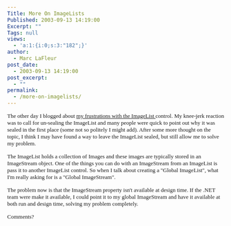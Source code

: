 ```yaml
---
Title: More On ImageLists
Published: 2003-09-13 14:19:00
Excerpt: ""
Tags: null
views:
  - 'a:1:{i:0;s:3:"182";}'
author:
  - Marc LaFleur
post_date:
  - 2003-09-13 14:19:00
post_excerpt:
  - ""
permalink:
  - /more-on-imagelists/
---
```

<p><font face=Verdana size=2>The other day I blogged about </font><a href="http://weblogs.asp.net/mlafleur/posts/27017.aspx"><font face=Verdana size=2>my frustrations with the ImageList </font></a><font face=Verdana size=2>control. My knee-jerk reaction was to call for un-sealing the ImageList and many people were quick to point out why it was sealed in the first place (some not so politely I might add). After some more thought on the topic, I think I may have found a way to leave the ImageList sealed, but still allow me to solve my problem.</font></p>
<p><font face=Verdana size=2>The ImageList holds a collection of Images and these images are typically stored in an ImageStream object. One of the things you can do with an ImageStream from an ImageList is pass it to another ImageList control. So when I talk about creating a "Global ImageList", what I'm really asking for is a "Global ImageStream".</font></p>
<p><font face=Verdana size=2>The problem now is that the ImageStream property isn't available at design time. If the .NET team were make it available, I could point it to my global ImageStream and have it available at both run and design time, solving my problem completely.</font></p>
<p><font face=Verdana size=2>Comments? </font></p>
<p><font face=Verdana size=2></font>&nbsp;</p>
<p>&nbsp;</p>